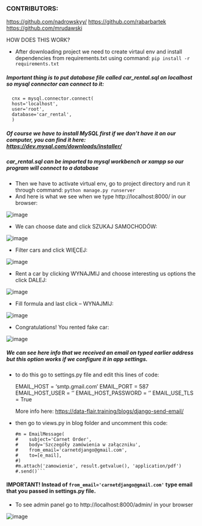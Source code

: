 ### CONTRIBUTORS:
https://github.com/nadrowskyy/
https://github.com/rabarbartek
https://github.com/mrudawski


HOW DOES THIS WORK?

*	After downloading project we need to create virtaul env and install dependencies from requirements.txt using command: `pip install -r requirements.txt`
##### Important thing is to put database file called car_rental.sql on localhost so mysql connector can connect to it:
      cnx = mysql.connector.connect(
      host='localhost',
      user='root',
      database='car_rental',
      )
	
##### Of course we have to install MySQL first if we don’t have it on our computer, you can 	find it here: https://dev.mysql.com/downloads/installer/
##### car_rental.sql can be imported to mysql workbench or xampp so our program will 	connect to a database
* Then we have to activate virtual env, go to project directory and run it through command: `python manage.py runserver`
* And here is what we see when we type http://localhost:8000/ in our browser: 


 ![image](https://user-images.githubusercontent.com/70075401/106351268-90b3e280-62db-11eb-8f43-d631dea9ef38.png)


*	We can choose date and click SZUKAJ SAMOCHODÓW:

![image](https://user-images.githubusercontent.com/70075401/106351281-a2958580-62db-11eb-9734-61c5087f318c.png)

*	Filter cars and click WIĘCEJ:

![image](https://user-images.githubusercontent.com/70075401/106351286-ab865700-62db-11eb-9bfc-233ac3639e19.png)

*	Rent a car by clicking WYNAJMIJ and choose interesting us options the click DALEJ:

![image](https://user-images.githubusercontent.com/70075401/106351290-b2ad6500-62db-11eb-9c48-ff31ac65745f.png)

*	Fill formula and last click – WYNAJMIJ:

![image](https://user-images.githubusercontent.com/70075401/106351297-bb05a000-62db-11eb-82fb-487c2b1a94eb.png)

*	Congratulations! You rented fake car:

 ![image](https://user-images.githubusercontent.com/70075401/106351300-c2c54480-62db-11eb-8d7e-6eec0f0b8347.png)


##### We can see here info that we received an email on typed earlier address but this option works if we configure it in app settings. 
  - to do this go to settings.py file and edit this lines of code:

    EMAIL_HOST = ‘smtp.gmail.com’
    EMAIL_PORT = 587
    EMAIL_HOST_USER = ‘’
    EMAIL_HOST_PASSWORD = ‘’
    EMAIL_USE_TLS = True

    More info here: https://data-flair.training/blogs/django-send-email/

  - then go to views.py in blog folder and uncomment this code:

    ```# Enter email credentials in settings.py to send emails and uncomment code below
    #m = EmailMessage(
    #    subject='Carnet Order',
    #    body='Szczegóły zamówienia w załączniku',
    #    from_email='carnetdjango@gmail.com',
    #    to=[e_mail],
    #)
    #m.attach('zamowienie', result.getvalue(), 'application/pdf')
    #.send()```
	
   #### IMPORTANT! Instead of `from_email='carnetdjango@gmail.com'` type email that you passed in settings.py file.

*	To see admin panel go to http://localhost:8000/admin/ in your browser

 ![image](https://user-images.githubusercontent.com/70075401/106351306-c8228f00-62db-11eb-8747-c0590ec1720c.png)


